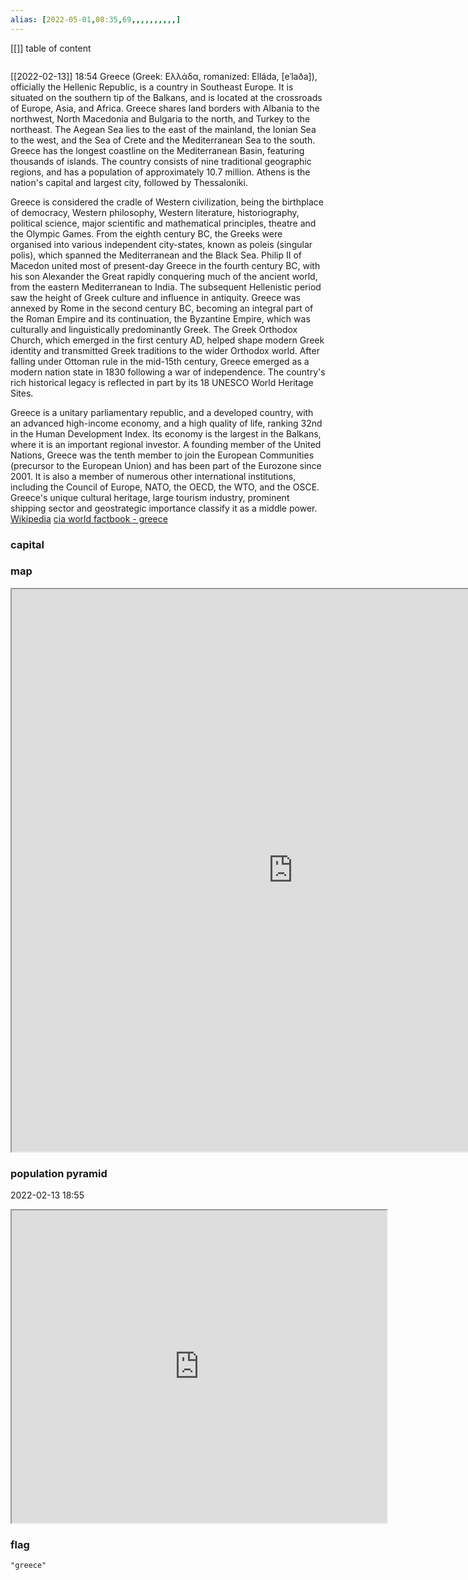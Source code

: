 ```yaml
---
alias: [2022-05-01,08:35,69,,,,,,,,,,]
---
```

[[]]
table of content
```toc
```
[[2022-02-13]] 18:54
Greece (Greek: Ελλάδα, romanized: Elláda, [eˈlaða]), officially the Hellenic Republic, is a country in Southeast Europe. It is situated on the southern tip of the Balkans, and is located at the crossroads of Europe, Asia, and Africa. Greece shares land borders with Albania to the northwest, North Macedonia and Bulgaria to the north, and Turkey to the northeast. The Aegean Sea lies to the east of the mainland, the Ionian Sea to the west, and the Sea of Crete and the Mediterranean Sea to the south. Greece has the longest coastline on the Mediterranean Basin, featuring thousands of islands. The country consists of nine traditional geographic regions, and has a population of approximately 10.7 million. Athens is the nation's capital and largest city, followed by Thessaloniki.

Greece is considered the cradle of Western civilization, being the birthplace of democracy, Western philosophy, Western literature, historiography, political science, major scientific and mathematical principles, theatre and the Olympic Games. From the eighth century BC, the Greeks were organised into various independent city-states, known as poleis (singular polis), which spanned the Mediterranean and the Black Sea. Philip II of Macedon united most of present-day Greece in the fourth century BC, with his son Alexander the Great rapidly conquering much of the ancient world, from the eastern Mediterranean to India. The subsequent Hellenistic period saw the height of Greek culture and influence in antiquity. Greece was annexed by Rome in the second century BC, becoming an integral part of the Roman Empire and its continuation, the Byzantine Empire, which was culturally and linguistically predominantly Greek. The Greek Orthodox Church, which emerged in the first century AD, helped shape modern Greek identity and transmitted Greek traditions to the wider Orthodox world. After falling under Ottoman rule in the mid-15th century, Greece emerged as a modern nation state in 1830 following a war of independence. The country's rich historical legacy is reflected in part by its 18 UNESCO World Heritage Sites.

Greece is a unitary parliamentary republic, and a developed country, with an advanced high-income economy, and a high quality of life, ranking 32nd in the Human Development Index. Its economy is the largest in the Balkans, where it is an important regional investor. A founding member of the United Nations, Greece was the tenth member to join the European Communities (precursor to the European Union) and has been part of the Eurozone since 2001. It is also a member of numerous other international institutions, including the Council of Europe, NATO, the OECD, the WTO, and the OSCE. Greece's unique cultural heritage, large tourism industry, prominent shipping sector and geostrategic importance classify it as a middle power.
[Wikipedia](https://en.wikipedia.org/wiki/Greece)
[cia world factbook - greece](https://www.cia.gov/the-world-factbook/countries/greece)
### capital

### map
<iframe src="https://duckduckgo.com/?t=ffab&q=greece&ia=web&iaxm=about" width="900" height="900" ></iframe>

### population pyramid

2022-02-13 18:55

<iframe src="https://www.populationpyramid.net/greece/2019/" width="600" height="500" ></iframe>

### flag

```query
"greece"
```